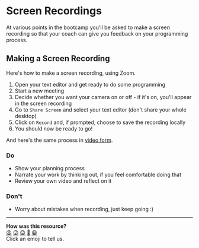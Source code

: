 # Screen Recordings

At various points in the bootcamp you'll be asked to make a screen recording so that your coach can give you feedback on your programming process.

## Making a Screen Recording

Here's how to make a screen recording, using Zoom.

1. Open your text editor and get ready to do some programming
2. Start a new meeting
3. Decide whether you want your camera on or off - if it's on, you'll appear in the screen recording
4. Go to `Share Screen` and select your text editor (don't share your whole desktop)
5. Click on `Record` and, if prompted, choose to save the recording locally
6. You should now be ready to go!

And here's the same process in [video form](https://youtu.be/Hi3uzKsqbAU).

### Do
- Show your planning process
- Narrate your work by thinking out, if you feel comfortable doing that
- Review your own video and reflect on it

### Don't
- Worry about mistakes when recording, just keep going :)


<!-- BEGIN GENERATED SECTION DO NOT EDIT -->

---

**How was this resource?**  
[😫](https://airtable.com/shrUJ3t7KLMqVRFKR?prefill_Repository=makersacademy%2Fruby_foundations&prefill_File=pills%2Fscreen_recordings.md&prefill_Sentiment=😫) [😕](https://airtable.com/shrUJ3t7KLMqVRFKR?prefill_Repository=makersacademy%2Fruby_foundations&prefill_File=pills%2Fscreen_recordings.md&prefill_Sentiment=😕) [😐](https://airtable.com/shrUJ3t7KLMqVRFKR?prefill_Repository=makersacademy%2Fruby_foundations&prefill_File=pills%2Fscreen_recordings.md&prefill_Sentiment=😐) [🙂](https://airtable.com/shrUJ3t7KLMqVRFKR?prefill_Repository=makersacademy%2Fruby_foundations&prefill_File=pills%2Fscreen_recordings.md&prefill_Sentiment=🙂) [😀](https://airtable.com/shrUJ3t7KLMqVRFKR?prefill_Repository=makersacademy%2Fruby_foundations&prefill_File=pills%2Fscreen_recordings.md&prefill_Sentiment=😀)  
Click an emoji to tell us.

<!-- END GENERATED SECTION DO NOT EDIT -->
